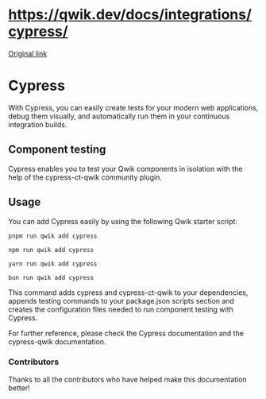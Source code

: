 # https://qwik.dev/docs/integrations/cypress/

[Original link](https://qwik.dev/docs/integrations/cypress/)

# Cypress

With Cypress, you can easily create tests for your modern web applications, debug them visually, and automatically run them in your continuous integration builds.

## Component testing

Cypress enables you to test your Qwik components
in isolation with the help of the cypress-ct-qwik community plugin.

## Usage

You can add Cypress easily by using the following Qwik starter script:

```
pnpm run qwik add cypress
```

```
npm run qwik add cypress
```

```
yarn run qwik add cypress
```

```
bun run qwik add cypress
```

This command adds cypress and cypress-ct-qwik to your dependencies, appends testing commands to your package.json
scripts section and creates the configuration files needed to run component testing with Cypress.

For further reference, please check the Cypress documentation and the cypress-qwik documentation.

### Contributors

Thanks to all the contributors who have helped make this documentation better!
